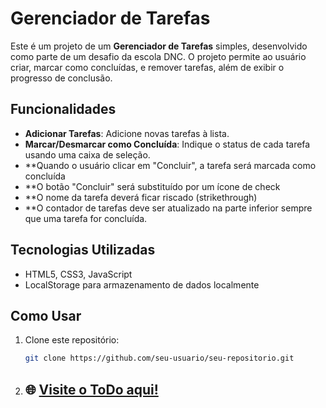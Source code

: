# Gerenciador de Tarefas

Este é um projeto de um **Gerenciador de Tarefas** simples, desenvolvido como parte de um desafio da escola DNC. O projeto permite ao usuário criar, marcar como concluídas, e remover tarefas, além de exibir o progresso de conclusão.

## Funcionalidades

- **Adicionar Tarefas**: Adicione novas tarefas à lista.
- **Marcar/Desmarcar como Concluída**: Indique o status de cada tarefa usando uma caixa de seleção.
- **Quando o usuário clicar em "Concluir", a tarefa será marcada como concluída
- **O botão "Concluir" será substituído por um ícone de check
- **O nome da tarefa deverá ficar riscado (strikethrough)
- **O contador de tarefas deve ser atualizado na parte inferior sempre que uma tarefa for concluída.
## Tecnologias Utilizadas

- HTML5, CSS3, JavaScript
- LocalStorage para armazenamento de dados localmente

## Como Usar

1. Clone este repositório:
   ```bash
   git clone https://github.com/seu-usuario/seu-repositorio.git
2. ## 🌐 [Visite o ToDo  aqui!](https://elasoares.github.io/Todo/)
